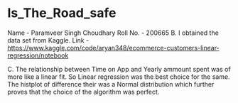 # Is_The_Road_safe

Name - Paramveer Singh Choudhary
Roll No. - 200665
B. I obtained the data set from Kaggle.
   Link - https://www.kaggle.com/code/aryan348/ecommerce-customers-linear-regression/notebook 


C. The relationship between Time on App and Yearly ammount spent was of more like a linear fit. So Linear regression was the best choice for the same.
   The histplot of difference their was a Normal distribution which further proves that the choice of the algorithm was perfect.
